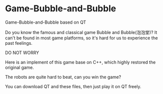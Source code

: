 # Game-Bubble-and-Bubble
Game-Bubble-and-Bubble based on QT

Do you know the famous and classical game Bubble and Bubble(泡泡堂)? It can't be found in most game platforms, so it's hard for us to experience the past feelings.

DO NOT WORRY

Here is an implement of this game base on C++, which highly restored the original game.

The robots are quite hard to beat, can you win the game?

You can download QT and these files, then just play it on QT freely.
